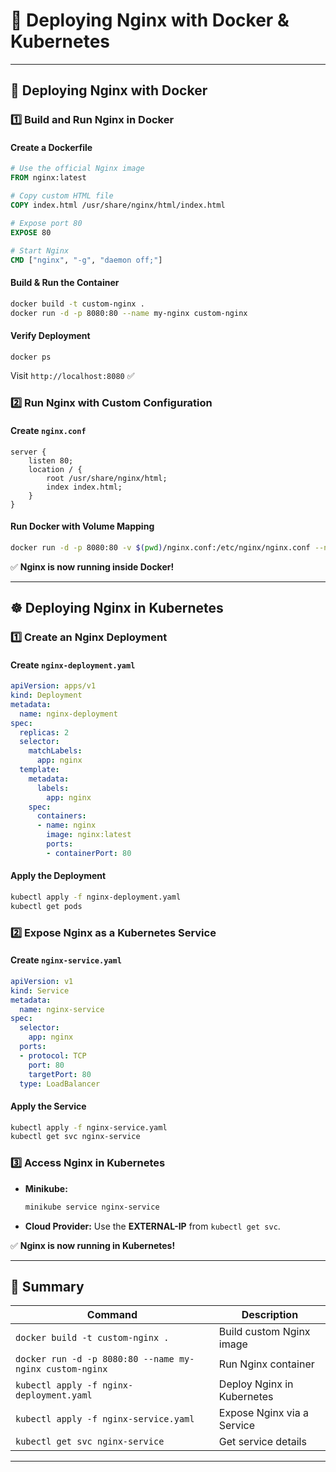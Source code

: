 # 🚀 Deploying Nginx with Docker & Kubernetes

---

## 🐳 **Deploying Nginx with Docker**

### **1️⃣ Build and Run Nginx in Docker**
#### **Create a Dockerfile**
```dockerfile
# Use the official Nginx image
FROM nginx:latest

# Copy custom HTML file
COPY index.html /usr/share/nginx/html/index.html

# Expose port 80
EXPOSE 80

# Start Nginx
CMD ["nginx", "-g", "daemon off;"]
```

#### **Build & Run the Container**
```sh
docker build -t custom-nginx .
docker run -d -p 8080:80 --name my-nginx custom-nginx
```

#### **Verify Deployment**
```sh
docker ps
```
Visit `http://localhost:8080` ✅

### **2️⃣ Run Nginx with Custom Configuration**
#### **Create `nginx.conf`**
```nginx
server {
    listen 80;
    location / {
        root /usr/share/nginx/html;
        index index.html;
    }
}
```

#### **Run Docker with Volume Mapping**
```sh
docker run -d -p 8080:80 -v $(pwd)/nginx.conf:/etc/nginx/nginx.conf --name my-nginx custom-nginx
```

✅ **Nginx is now running inside Docker!**

---

## ☸️ **Deploying Nginx in Kubernetes**

### **1️⃣ Create an Nginx Deployment**
#### **Create `nginx-deployment.yaml`**
```yaml
apiVersion: apps/v1
kind: Deployment
metadata:
  name: nginx-deployment
spec:
  replicas: 2
  selector:
    matchLabels:
      app: nginx
  template:
    metadata:
      labels:
        app: nginx
    spec:
      containers:
      - name: nginx
        image: nginx:latest
        ports:
        - containerPort: 80
```

#### **Apply the Deployment**
```sh
kubectl apply -f nginx-deployment.yaml
kubectl get pods
```

### **2️⃣ Expose Nginx as a Kubernetes Service**
#### **Create `nginx-service.yaml`**
```yaml
apiVersion: v1
kind: Service
metadata:
  name: nginx-service
spec:
  selector:
    app: nginx
  ports:
  - protocol: TCP
    port: 80
    targetPort: 80
  type: LoadBalancer
```

#### **Apply the Service**
```sh
kubectl apply -f nginx-service.yaml
kubectl get svc nginx-service
```

### **3️⃣ Access Nginx in Kubernetes**
- **Minikube:**
  ```sh
  minikube service nginx-service
  ```
- **Cloud Provider:** Use the **EXTERNAL-IP** from `kubectl get svc`.

✅ **Nginx is now running in Kubernetes!**

---

## 🎯 **Summary**
| **Command** | **Description** |
|------------|----------------|
| `docker build -t custom-nginx .` | Build custom Nginx image |
| `docker run -d -p 8080:80 --name my-nginx custom-nginx` | Run Nginx container |
| `kubectl apply -f nginx-deployment.yaml` | Deploy Nginx in Kubernetes |
| `kubectl apply -f nginx-service.yaml` | Expose Nginx via a Service |
| `kubectl get svc nginx-service` | Get service details |

---


